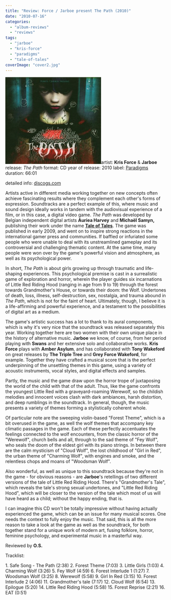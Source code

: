 ```yaml
---
title: "Review: Force / Jarboe present The Path (2010)"
date: "2010-07-16"
categories: 
  - "album-reviews"
  - "reviews"
tags: 
  - "jarboe"
  - "kris-force"
  - "paradigms"
  - "tale-of-tales"
coverImage: "cover2.jpg"
---
```


[![](images/cover2.jpg "thepath")](http://www.eveningoflight.nl/wordpress/wp-content/uploads/2010/07/cover2.jpg "thepath")artist: **Kris Force** & **Jarboe** release: _The Path_ format: CD year of release: 2010 label: [Paradigms](http://www.paradigms-recordings.com/) duration: 66:01

detailed info: [discogs.com](http://www.discogs.com/release/2286386)

Artists active in different media working together on new concepts often achieve fascinating results where they complement each other's forms of expression. Soundtracks are a perfect example of this, where music and sound design ideally works in tandem with the audiovisual experience of a film, or in this case, a digital video game. _The Path_ was developed by Belgian independent digital artists **Auriea Harvey** and **Michaël Samyn,** publishing their work under the name [**Tale of Tales**](http://tale-of-tales.com/ThePath/). The game was published in early 2009, and went on to inspire strong reactions in the international gamer press and communities. If baffled or infuriated some people who were unable to deal with its unstreamlined gameplay and its controversial and challenging thematic content. At the same time, many people were won over by the game's powerful vision and atmosphere, as well as its psychological power.

In short, _The Path_ is about girls growing up through traumatic and life-shaping experiences. This psychological premise is cast in a surrealistic game of exploration and horror, wherein the player guides six incarnations of Little Red Riding Hood (ranging in age from 9 to 19) through the forest towards Grandmother's House, or towards their doom: the Wolf. Undertones of death, loss, illness, self-destruction, sex, nostalgia, and trauma abound in _The Path_, which is not for the faint of heart. Ultimately, though, I believe it is a life-affirming and powerful experience, and a testament to the possibilities of digital art as a medium.

The game's artistic success has a lot to thank to its aural components, which is why it's very nice that the soundtrack was released separately this year. Working together here are two women with their own unique place in the history of alternative music. **Jarboe** we know, of course, from her period playing with **Swans** and her extensive solo and collaborative works. **Kris Force** plays with **Amber Asylum**, and has collaborated with **Tony Wakeford** on great releases by **The Triple Tree** and **Grey Force Wakeford**, for example. Together they have crafted a musical score that is the perfect underpinning of the unsettling themes in this game, using a variety of acoustic instruments, vocal styles, and digital effects and samples.

Partly, the music and the game draw upon the horror trope of juxtaposing the world of the child with that of the adult. Thus, like the game confronts the youngest Little Red with a graveyard-roaming Werewolf, so the childish melodies and innocent voices clash with dark ambiances, harsh distortion, and deep rumblings in the soundtrack. In general, though, the music presents a variety of themes forming a stylistically coherent whole.

Of particular note are the sweeping violin-based "Forest Theme", which is a bit overused in the game, as well the wolf themes that accompany key climatic passages in the game. Each of these perfectly accentuates the feelings connected to the wolf encounters, from the classic horror of the "Werewolf", church bells and all, through to the sad theme of "Fey Wolf", who seals the doom of the eldest girl with its piano strings. In between there are the calm mysticism of "Cloud Wolf", the lost childhood of "Girl in Red", the urban theme of "Charming Wolf", with engines and smoke, and the relentless chops and moans of "Woodsman Wolf".

Also wonderful, as well as unique to this soundtrack because they're not in the game - for obvious reasons - are **Jarboe**'s retellings of two different versions of the tale of Little Red Riding Hood. There's "Grandmother's Tale", which reveals the tale's strong sexual undertones, and "Little Red Riding Hood", which will be closer to the version of the tale which most of us will have heard as a child; without the happy ending, that is.

I can imagine this CD won't be totally impressive without having actually experienced the game, which can be an issue for many musical scores. One needs the context to fully enjoy the music. That said, this is all the more reason to take a look at the game as well as the soundtrack, for both together stand for a unique work of modern art, fusing folklore, horror, feminine psychology, and experimental music in a masterful way.

Reviewed by **O.S.**

Tracklist:

1\. Safe Song - The Path (2:38) 2. Forest Theme (7:03) 3. Little Girls (1:03) 4. Charming Wolf (3:26) 5. Fey Wolf (4:59) 6. Forest Interlude 1 (1:27) 7. Woodsman Wolf (3:25) 8. Werewolf (5:58) 9. Girl In Red (3:15) 10. Forest Interlude 2 (4:06) 11. Grandmother's tale (7:17) 12. Cloud Wolf (6:54) 13. Epilogue (5:20) 14. Little Red Riding Hood (5:58) 15. Forest Reprise (2:21) 16. EAT (0:51)
